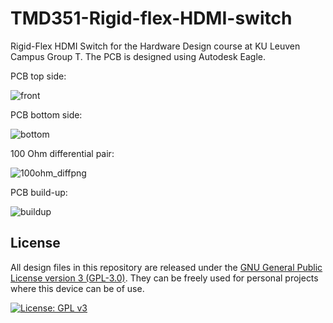 # TMD351-Rigid-flex-HDMI-switch
Rigid-Flex HDMI Switch for the Hardware Design course at KU Leuven Campus Group T. The PCB is designed using Autodesk Eagle.

PCB top side:

![front](https://github.com/jnematli/TMD351-Rigid-flex-HDMI-switch/assets/159630451/2c7dd38f-734e-4141-9d35-23a338b1d18a)

PCB bottom side:

![bottom](https://github.com/jnematli/TMD351-Rigid-flex-HDMI-switch/assets/159630451/f4adcc3d-1dbc-42e8-a196-f395f4ac3658)

100 Ohm differential pair:

![100ohm_diffpng](https://github.com/jnematli/TMD351-Rigid-flex-HDMI-switch/assets/159630451/dbf26a93-9f18-427e-8458-765077314bc2)

PCB build-up:

![buildup](https://github.com/jnematli/TMD351-Rigid-flex-HDMI-switch/assets/159630451/dfb701ab-61bb-4155-af52-6562051783cf)

## License

All design files in this repository are released under the [GNU General Public License version 3 (GPL-3.0)](LICENSE). They can be freely used for personal projects where this device can be of use.

[![License: GPL v3](https://img.shields.io/badge/License-GPLv3-blue.svg)](https://www.gnu.org/licenses/gpl-3.0)
